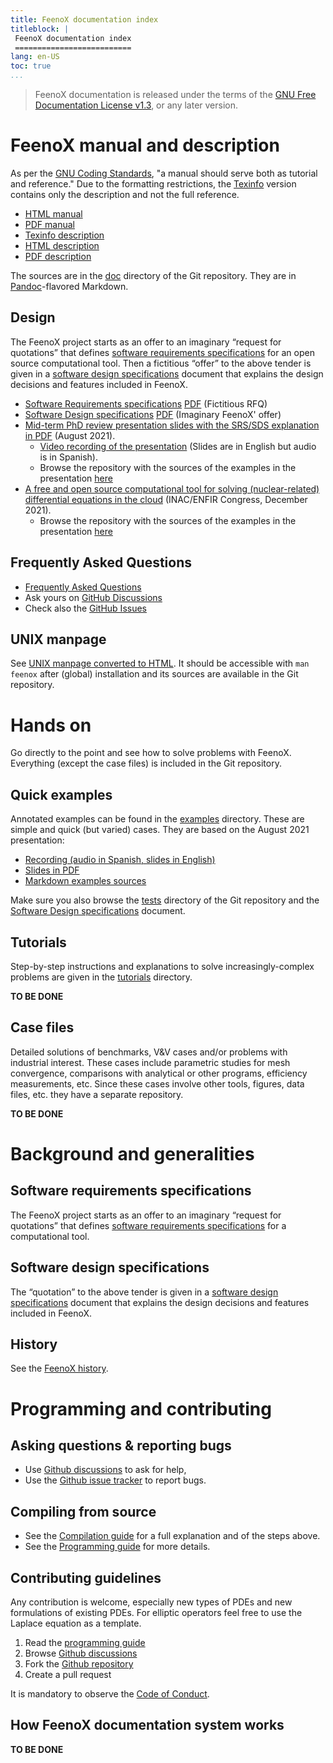 ```yaml
---
title: FeenoX documentation index
titleblock: |
 FeenoX documentation index
 ==========================
lang: en-US
toc: true 
...
```


> FeenoX documentation is released under the terms of the [GNU Free Documentation License v1.3](https://www.gnu.org/licenses/fdl-1.3.html), or any later version.


# FeenoX manual and description


As per the [GNU Coding Standards](https://www.gnu.org/prep/standards/standards.html#GNU-Manuals), "a manual should serve both as tutorial and reference." Due to the formatting restrictions, the [Texinfo](https://www.gnu.org/software/texinfo/) version contains only the description and not the full reference.

 * [HTML manual](https://www.seamplex.com/feenox/doc/feenox-manual.html)
 * [PDF manual](https://www.seamplex.com/feenox/doc/feenox-manual.pdf)
 * [Texinfo description](https://www.seamplex.com/feenox/doc/feenox-desc.texi)
 * [HTML description](https://www.seamplex.com/feenox/doc/feenox-desc.html)
 * [PDF description](https://www.seamplex.com/feenox/doc/feenox-desc.pdf)

The sources are in the [doc](https://github.com/seamplex/feenox/tree/main/doc) directory of the Git repository. They are in [Pandoc](https://pandoc.org/)-flavored Markdown.

## Design

The FeenoX project starts as an offer to an imaginary “request for quotations” that defines [software requirements specifications](./srs.md) for an open source computational tool. Then a fictitious “offer” to the above tender is given in a [software design specifications](./sds.md) document that explains the design decisions and features included in FeenoX.

 * [Software Requirements specifications](srs.md) [PDF](https://www.seamplex.com/feenox/doc/srs.pdf) (Fictitious RFQ)
 * [Software Design specifications](sds.md) [PDF](https://www.seamplex.com/feenox/doc/sds.pdf) (Imaginary FeenoX' offer)
 * [Mid-term PhD review presentation slides with the SRS/SDS explanation in PDF](https://www.seamplex.com/feenox/doc/2021-feenox.pdf) (August 2021).
   - [Video recording of the presentation](https://youtu.be/-RJ5qn7E9uE) (Slides are in English but audio is in Spanish).
   - Browse the repository with the sources of the examples in the presentation [here](https://github.com/gtheler/2021-presentation)
 * [A free and open source computational tool for solving (nuclear-related) differential equations in the cloud](https://www.seamplex.com/feenox/doc/2021-brasil.pdf) (INAC/ENFIR Congress, December 2021).
   - Browse the repository with the sources of the examples in the presentation [here](https://github.com/gtheler/2021-brasil)
   
## Frequently Asked Questions

 * [Frequently Asked Questions](./FAQ.md)
 * Ask yours on [GitHub Discussions](https://github.com/seamplex/feenox/discussions/)
 * Check also the [GitHub Issues](https://github.com/seamplex/feenox/issues)
 
## UNIX manpage

See [UNIX manpage converted to HTML](https://www.seamplex.com/feenox/doc/feenox.1.html).
It should be accessible with `man feenox` after (global) installation and its sources are available in the Git repository.

 
 
# Hands on

Go directly to the point and see how to solve problems with FeenoX. Everything (except the case files) is included in the Git repository.

## Quick examples

Annotated examples can be found in the [examples](../examples) directory. These are simple and quick (but varied) cases. They are based on the August 2021 presentation:

 * [Recording (audio in Spanish, slides in English)](https://youtu.be/-RJ5qn7E9uE)
 * [Slides in PDF](https://www.seamplex.com/feenox/doc/2021-feenox.pdf)
 * [Markdown examples sources](https://github.com/gtheler/2021-presentation)
 
Make sure you also browse the [tests](https://github.com/seamplex/feenox/tree/main/tests) directory of the Git repository and the [Software Design specifications](./sds.md) document.
 
## Tutorials

Step-by-step instructions and explanations to solve increasingly-complex problems are given in the [tutorials](../tutorials) directory.

**TO BE DONE**

## Case files

Detailed solutions of benchmarks, V&V cases and/or problems with industrial interest. These cases include parametric studies for mesh convergence, comparisons with analytical or other programs, efficiency measurements,  etc. Since these cases involve other tools, figures, data files, etc. they have a separate repository.

**TO BE DONE**

# Background and generalities

## Software requirements specifications

The FeenoX project starts as an offer to an imaginary “request for quotations” that defines [software requirements specifications](./srs.md) for a computational tool.

## Software design specifications

The “quotation” to the above tender is given in a [software design specifications](./sds.md) document that explains the design decisions and features included in FeenoX.

## History

See the [FeenoX history](history.md).


# Programming and contributing

## Asking questions & reporting bugs

 * Use [Github discussions](https://github.com/seamplex/feenox/discussions) to ask for help,
 * Use the [Github issue tracker](https://github.com/seamplex/feenox/issues) to report bugs.

## Compiling from source

 * See the [Compilation guide](./compilation.md) for a full explanation and of the steps above.
 * See the [Programming guide](./programming.md) for more details.

    
## Contributing guidelines

Any contribution is welcome, especially new types of PDEs and new formulations of existing PDEs.
For elliptic operators feel free to use the Laplace equation as a template.

 1. Read the [programming guide](./programming.md)
 2. Browse [Github discussions](https://github.com/seamplex/feenox/discussions)
 3. Fork the [Github repository](https://github.com/seamplex/feenox/)
 4. Create a pull request
 
It is mandatory to observe the [Code of Conduct](CODE_OF_CONDUCT.md).



## How FeenoX documentation system works

**TO BE DONE**

